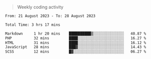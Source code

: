 > Weekly coding activity
<!--START_SECTION:waka-->

```txt
From: 21 August 2023 - To: 28 August 2023

Total Time: 3 hrs 17 mins

Markdown     1 hr 20 mins    ██████████▒░░░░░░░░░░░░░░   40.87 %
PHP          32 mins         ████░░░░░░░░░░░░░░░░░░░░░   16.27 %
HTML         31 mins         ████░░░░░░░░░░░░░░░░░░░░░   16.12 %
JavaScript   28 mins         ███▓░░░░░░░░░░░░░░░░░░░░░   14.43 %
SCSS         12 mins         █▓░░░░░░░░░░░░░░░░░░░░░░░   06.27 %
```

<!--END_SECTION:waka-->
